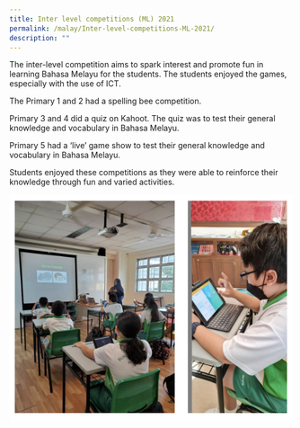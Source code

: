 ```yaml
---
title: Inter level competitions (ML) 2021
permalink: /malay/Inter-level-competitions-ML-2021/
description: ""
---
```

The inter-level competition aims to spark interest and promote fun in learning Bahasa Melayu for the students. The students enjoyed the games, especially with the use of ICT.

  

The Primary 1 and 2 had a spelling bee competition.

  

Primary 3 and 4 did a quiz on Kahoot. The quiz was to test their general knowledge and vocabulary in Bahasa Melayu.

  

Primary 5 had a ‘live’ game show to test their general knowledge and vocabulary in Bahasa Melayu.

  

Students enjoyed these competitions as they were able to reinforce their knowledge through fun and varied activities.

![](/images/interlevel.png)